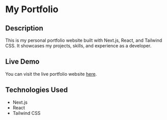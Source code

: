 # My Portfolio


## Description

This is my personal portfolio website built with Next.js, React, and Tailwind CSS. It showcases my projects, skills, and experience as a developer.

## Live Demo

You can visit the live portfolio website [here](https://react-portfolio-1-five.vercel.app/).

## Technologies Used

- Next.js
- React
- Tailwind CSS


